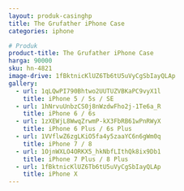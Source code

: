 ```yaml
---
layout: produk-casinghp
title: The Grufather iPhone Case
categories: iphone

# Produk
product-title: The Grufather iPhone Case
harga: 90000
sku: hn-4821
image-drive: 1fBktnicKlUZ6Tb6tU5uVyCgSbIayQLAp
gallery:
  - url: 1qLQwPI790Bhtwo2UUTUZVBKaPC9vyX1l
    title: iPhone 5 / 5s / SE
  - url: 1hNrvuUnbzCS0j8nWzdwFho2j-1Te6a_R
    title: iPhone 6 / 6s
  - url: 1zXEWjL8WwqZrwmP-kX3FbRB61wPnRWyX
    title: iPhone 6 Plus / 6s Plus
  - url: 1VVflwZ6zgLKiO5fa4y5zaaYC6n6gWm0q
    title: iPhone 7 / 8
  - url: 1OjnWXLO4ORKX5_hkNbfLIthQk8ix9Db1
    title: iPhone 7 Plus / 8 Plus
  - url: 1fBktnicKlUZ6Tb6tU5uVyCgSbIayQLAp
    title: iPhone X
---
```

